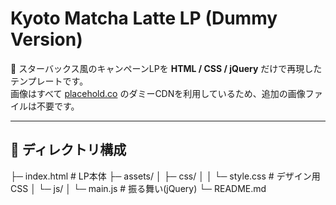 # Kyoto Matcha Latte LP (Dummy Version)

🍵 スターバックス風のキャンペーンLPを **HTML / CSS / jQuery** だけで再現したテンプレートです。  
画像はすべて [placehold.co](https://placehold.co/) のダミーCDNを利用しているため、追加の画像ファイルは不要です。

---

## 📂 ディレクトリ構成

├─ index.html # LP本体
├─ assets/
│ ├─ css/
│ │ └─ style.css # デザイン用CSS
│ └─ js/
│ └─ main.js # 振る舞い(jQuery)
└─ README.md
